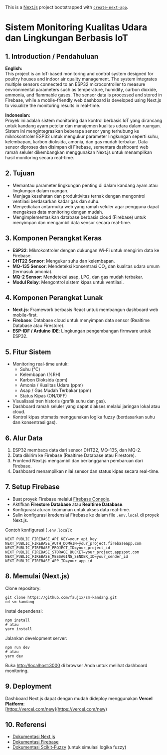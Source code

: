 This is a [Next.js](https://nextjs.org) project bootstrapped with [`create-next-app`](https://github.com/vercel/next.js/tree/canary/packages/create-next-app).


# Sistem Monitoring Kualitas Udara dan Lingkungan Berbasis IoT

## 1. Introduction / Pendahuluan

**English:**  
This project is an IoT-based monitoring and control system designed for poultry houses and indoor air quality management. 
The system integrates multiple sensors connected to an ESP32 microcontroller to measure environmental parameters such as 
temperature, humidity, carbon dioxide, ammonia, and flammable gases. The sensor data is processed and stored in Firebase, 
while a mobile-friendly web dashboard is developed using Next.js to visualize the monitoring results in real-time.

**Indonesian:**  
Proyek ini adalah sistem monitoring dan kontrol berbasis IoT yang dirancang untuk kandang ayam petelur dan manajemen kualitas udara dalam ruangan. 
Sistem ini mengintegrasikan beberapa sensor yang terhubung ke mikrokontroler ESP32 untuk mengukur parameter lingkungan seperti 
suhu, kelembapan, karbon dioksida, amonia, dan gas mudah terbakar. Data sensor diproses dan disimpan di Firebase, 
sementara dashboard web ramah seluler dikembangkan menggunakan Next.js untuk menampilkan hasil monitoring secara real-time.

## 2. Tujuan
- Memantau parameter lingkungan penting di dalam kandang ayam atau lingkungan dalam ruangan.
- Menjaga kesehatan dan produktivitas ternak dengan mengontrol ventilasi berdasarkan kadar gas dan suhu.
- Menyediakan antarmuka web yang ramah seluler agar pengguna dapat mengakses data monitoring dengan mudah.
- Mengimplementasikan database berbasis cloud (Firebase) untuk menyimpan dan mengambil data sensor secara real-time.

## 3. Komponen Perangkat Keras
- **ESP32**: Mikrokontroler dengan dukungan Wi-Fi untuk mengirim data ke Firebase.
- **DHT22 Sensor**: Mengukur suhu dan kelembapan.
- **MQ-135 Sensor**: Mendeteksi konsentrasi CO₂ dan kualitas udara umum (termasuk amonia).
- **MQ-2 Sensor**: Mendeteksi asap, LPG, dan gas mudah terbakar.
- **Modul Relay**: Mengontrol sistem kipas untuk ventilasi.

## 4. Komponen Perangkat Lunak
- **Next.js**: Framework berbasis React untuk membangun dashboard web mobile-first.
- **Firebase**: Database cloud untuk menyimpan data sensor (Realtime Database atau Firestore).
- **ESP-IDF / Arduino IDE**: Lingkungan pengembangan firmware untuk ESP32.

## 5. Fitur Sistem
- Monitoring real-time untuk:
  - Suhu (°C)
  - Kelembapan (%RH)
  - Karbon Dioksida (ppm)
  - Amonia / Kualitas Udara (ppm)
  - Asap / Gas Mudah Terbakar (ppm)
  - Status Kipas (ON/OFF)
- Visualisasi tren historis (grafik suhu dan gas).
- Dashboard ramah seluler yang dapat diakses melalui jaringan lokal atau cloud.
- Kontrol kipas otomatis menggunakan logika fuzzy (berdasarkan suhu dan konsentrasi gas).

## 6. Alur Data
1. ESP32 membaca data dari sensor DHT22, MQ-135, dan MQ-2.
2. Data dikirim ke Firebase (Realtime Database atau Firestore).
3. Frontend Next.js mengambil dan berlangganan pembaruan dari Firebase.
4. Dashboard menampilkan nilai sensor dan status kipas secara real-time.

## 7. Setup Firebase
- Buat proyek Firebase melalui [Firebase Console](https://console.firebase.google.com/).
- Aktifkan **Firestore Database** atau **Realtime Database**.
- Konfigurasi aturan keamanan untuk akses data real-time.
- Salin konfigurasi kredensial Firebase ke dalam file `.env.local` di proyek Next.js.

Contoh konfigurasi (`.env.local`):
```
NEXT_PUBLIC_FIREBASE_API_KEY=your_api_key
NEXT_PUBLIC_FIREBASE_AUTH_DOMAIN=your_project.firebaseapp.com
NEXT_PUBLIC_FIREBASE_PROJECT_ID=your_project_id
NEXT_PUBLIC_FIREBASE_STORAGE_BUCKET=your_project.appspot.com
NEXT_PUBLIC_FIREBASE_MESSAGING_SENDER_ID=your_sender_id
NEXT_PUBLIC_FIREBASE_APP_ID=your_app_id
```

## 8. Memulai (Next.js)
Clone repository:
```
git clone https://github.com/fauj1x/sm-kandang.git
cd sm-kandang
```

Instal dependensi:
```
npm install
# atau
yarn install
```

Jalankan development server:
```
npm run dev
# atau
yarn dev
```

Buka [http://localhost:3000](http://localhost:3000) di browser Anda untuk melihat dashboard monitoring.

## 9. Deployment
Dashboard Next.js dapat dengan mudah dideploy menggunakan **Vercel Platform**:  
[https://vercel.com/new](https://vercel.com/new)

## 10. Referensi
- [Dokumentasi Next.js](https://nextjs.org/docs)
- [Dokumentasi Firebase](https://firebase.google.com/docs)
- [Dokumentasi Scikit-Fuzzy](https://pythonhosted.org/scikit-fuzzy/) (untuk simulasi logika fuzzy)
